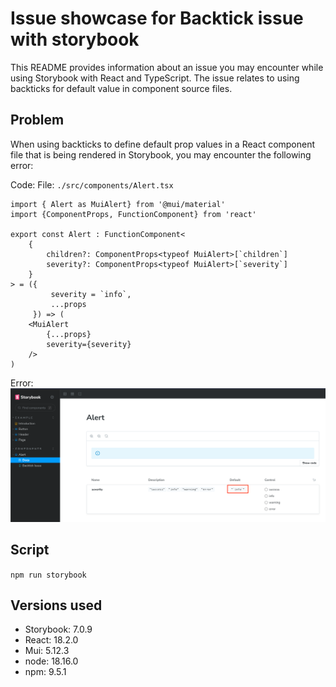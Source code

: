 # Issue showcase for Backtick issue with storybook

This README provides information about an issue you may encounter while using Storybook with React and TypeScript. The issue relates to using backticks for default value in component source files.

## Problem
When using backticks to define default prop values in a React component file that is being rendered in Storybook, you may encounter the following error:

Code:
File: `./src/components/Alert.tsx`
``` tsx
import { Alert as MuiAlert} from '@mui/material'
import {ComponentProps, FunctionComponent} from 'react'

export const Alert : FunctionComponent<
    {
        children?: ComponentProps<typeof MuiAlert>[`children`]
        severity?: ComponentProps<typeof MuiAlert>[`severity`]
    }
> = ({
         severity = `info`,
         ...props
     }) => (
    <MuiAlert
        {...props}
        severity={severity}
    />
)
```

Error:
![Error](./backtickIssue.png)


## Script
`npm run storybook`

## Versions used
- Storybook: 7.0.9
- React: 18.2.0
- Mui: 5.12.3
- node: 18.16.0
- npm: 9.5.1
